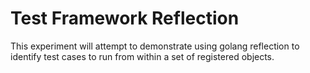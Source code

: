 Test Framework Reflection
=========================

This experiment will attempt to demonstrate using golang reflection to identify
test cases to run from within a set of registered objects.